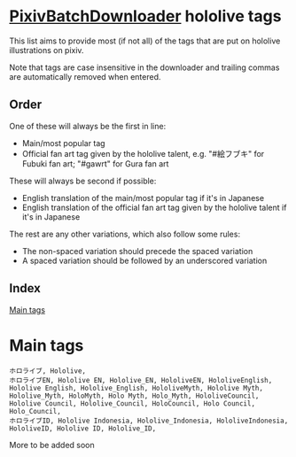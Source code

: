 # [PixivBatchDownloader](https://github.com/xuejianxianzun/PixivBatchDownloader) hololive tags

This list aims to provide most (if not all) of the tags that are put on hololive illustrations on pixiv.

Note that tags are case insensitive in the downloader and trailing commas are automatically removed when entered.

## Order

One of these will always be the first in line:
* Main/most popular tag
* Official fan art tag given by the hololive talent, e.g. "#絵フブキ" for Fubuki fan art; "#gawrt" for Gura fan art

These will always be second if possible:
* English translation of the main/most popular tag if it's in Japanese
* English translation of the official fan art tag given by the hololive talent if it's in Japanese

The rest are any other variations, which also follow some rules:
* The non-spaced variation should precede the spaced variation
* A spaced variation should be followed by an underscored variation

## Index

[Main tags](#main-tags)

#  Main tags
```
ホロライブ, Hololive,
ホロライブEN, Hololive EN, Hololive_EN, HololiveEN, HololiveEnglish, Hololive English, Hololive_English, HololiveMyth, Hololive Myth, Hololive_Myth, HoloMyth, Holo Myth, Holo_Myth, HololiveCouncil, Hololive Council, Hololive_Council, HoloCouncil, Holo Council, Holo_Council,
ホロライブID, Hololive Indonesia, Hololive_Indonesia, HololiveIndonesia, HololiveID, Hololive ID, Hololive_ID,
```

More to be added soon